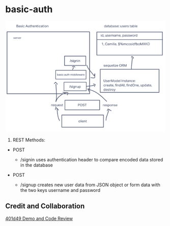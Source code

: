 # basic-auth

![Whiteboard](assets/lab-6-whitboard.png)

1. REST Methods:

- POST

  - /signin
uses authentication header to compare encoded data stored in the database

- POST

  - /signup
creates new user data from JSON object or form data with the two keys username and password

## Credit and Collaboration

[401d49 Demo and Code Review](https://github.com/codefellows/seattle-code-javascript-401d49/tree/main/class-06)
